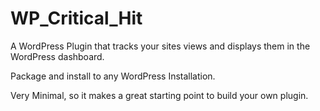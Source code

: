 # WP_Critical_Hit
A WordPress Plugin that tracks your sites views and displays them in the WordPress dashboard.

Package and install to any WordPress Installation.

Very Minimal, so it makes a great starting point to build your own plugin.
